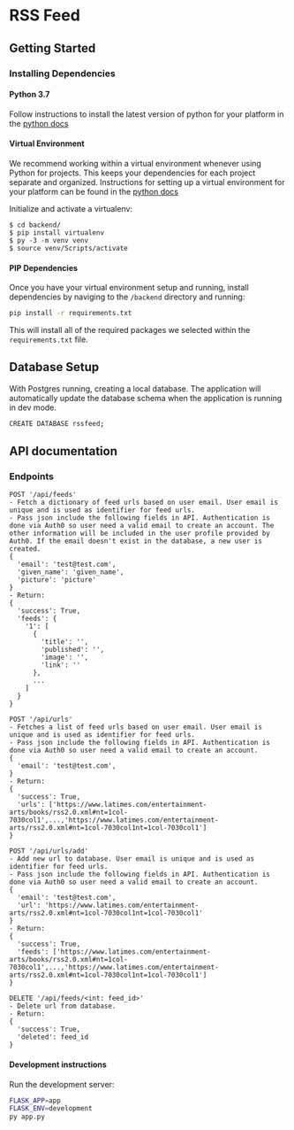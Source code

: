 # RSS Feed

## Getting Started 

### Installing Dependencies

#### Python 3.7

Follow instructions to install the latest version of python for your platform in the [python docs](https://docs.python.org/3/using/unix.html#getting-and-installing-the-latest-version-of-python)

#### Virtual Environment

We recommend working within a virtual environment whenever using Python for projects. This keeps your dependencies for each project separate and organized. Instructions for setting up a virtual environment for your platform can be found in the [python docs](https://packaging.python.org/guides/installing-using-pip-and-virtual-environments/)


Initialize and activate a virtualenv:
  ```
  $ cd backend/
  $ pip install virtualenv
  $ py -3 -m venv venv
  $ source venv/Scripts/activate
  ```

#### PIP Dependencies

Once you have your virtual environment setup and running, install dependencies by naviging to the `/backend` directory and running:

```bash
pip install -r requirements.txt
```

This will install all of the required packages we selected within the `requirements.txt` file.


## Database Setup
With Postgres running, creating a local database. The application will automatically update the database schema when the application is running in dev mode. 
```bash
CREATE DATABASE rssfeed;
```


## API documentation

### Endpoints
```
POST '/api/feeds'
- Fetch a dictionary of feed urls based on user email. User email is unique and is used as identifier for feed urls. 
- Pass json include the following fields in API. Authentication is done via Auth0 so user need a valid email to create an account. The other information will be included in the user profile provided by Auth0. If the email doesn't exist in the database, a new user is created. 
{
  'email': 'test@test.com',
  'given_name': 'given_name',
  'picture': 'picture'
}
- Return:
{
  'success': True, 
  'feeds': {
    '1': [
      {
        'title': '',
        'published': '',
        'image': '',
        'link': ''
      },
      ...
    ]
  }
}

POST '/api/urls'
- Fetches a list of feed urls based on user email. User email is unique and is used as identifier for feed urls. 
- Pass json include the following fields in API. Authentication is done via Auth0 so user need a valid email to create an account.
{
  'email': 'test@test.com',
}
- Return:
{
  'success': True,
  'urls': ['https://www.latimes.com/entertainment-arts/books/rss2.0.xml#nt=1col-7030col1',...,'https://www.latimes.com/entertainment-arts/rss2.0.xml#nt=1col-7030col1nt=1col-7030col1']
}

POST '/api/urls/add'
- Add new url to database. User email is unique and is used as identifier for feed urls. 
- Pass json include the following fields in API. Authentication is done via Auth0 so user need a valid email to create an account.
{
  'email': 'test@test.com',
  'url': 'https://www.latimes.com/entertainment-arts/rss2.0.xml#nt=1col-7030col1nt=1col-7030col1'
}
- Return:
{
  'success': True, 
  'feeds': ['https://www.latimes.com/entertainment-arts/books/rss2.0.xml#nt=1col-7030col1',...,'https://www.latimes.com/entertainment-arts/rss2.0.xml#nt=1col-7030col1nt=1col-7030col1']
}

DELETE '/api/feeds/<int: feed_id>'
- Delete url from database. 
- Return:
{
  'success': True,
  'deleted': feed_id
}

```

#### Development instructions 

Run the development server: 

```bash
FLASK_APP=app
FLASK_ENV=development 
py app.py  
```